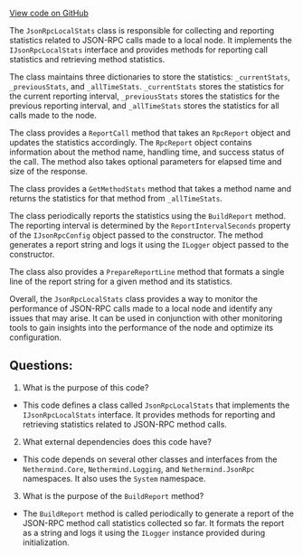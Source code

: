 [View code on GitHub](https://github.com/nethermindeth/nethermind/Nethermind.JsonRpc/JsonRpcLocalStats.cs)

The `JsonRpcLocalStats` class is responsible for collecting and reporting statistics related to JSON-RPC calls made to a local node. It implements the `IJsonRpcLocalStats` interface and provides methods for reporting call statistics and retrieving method statistics.

The class maintains three dictionaries to store the statistics: `_currentStats`, `_previousStats`, and `_allTimeStats`. `_currentStats` stores the statistics for the current reporting interval, `_previousStats` stores the statistics for the previous reporting interval, and `_allTimeStats` stores the statistics for all calls made to the node.

The class provides a `ReportCall` method that takes an `RpcReport` object and updates the statistics accordingly. The `RpcReport` object contains information about the method name, handling time, and success status of the call. The method also takes optional parameters for elapsed time and size of the response.

The class provides a `GetMethodStats` method that takes a method name and returns the statistics for that method from `_allTimeStats`.

The class periodically reports the statistics using the `BuildReport` method. The reporting interval is determined by the `ReportIntervalSeconds` property of the `IJsonRpcConfig` object passed to the constructor. The method generates a report string and logs it using the `ILogger` object passed to the constructor.

The class also provides a `PrepareReportLine` method that formats a single line of the report string for a given method and its statistics.

Overall, the `JsonRpcLocalStats` class provides a way to monitor the performance of JSON-RPC calls made to a local node and identify any issues that may arise. It can be used in conjunction with other monitoring tools to gain insights into the performance of the node and optimize its configuration.
## Questions: 
 1. What is the purpose of this code?
- This code defines a class called `JsonRpcLocalStats` that implements the `IJsonRpcLocalStats` interface. It provides methods for reporting and retrieving statistics related to JSON-RPC method calls.

2. What external dependencies does this code have?
- This code depends on several other classes and interfaces from the `Nethermind.Core`, `Nethermind.Logging`, and `Nethermind.JsonRpc` namespaces. It also uses the `System` namespace.

3. What is the purpose of the `BuildReport` method?
- The `BuildReport` method is called periodically to generate a report of the JSON-RPC method call statistics collected so far. It formats the report as a string and logs it using the `ILogger` instance provided during initialization.